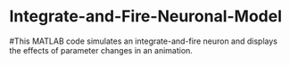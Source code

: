 # Integrate-and-Fire-Neuronal-Model
#This MATLAB code simulates an integrate-and-fire neuron and displays the effects of parameter changes in an animation.
